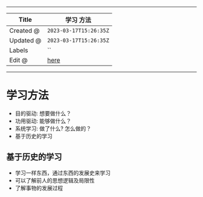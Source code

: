 -----

| Title     | 学习 方法                                           |
| --------- | ----------------------------------------------- |
| Created @ | `2023-03-17T15:26:35Z`                          |
| Updated @ | `2023-03-17T15:26:35Z`                          |
| Labels    | \`\`                                            |
| Edit @    | [here](https://github.com/junxnone/s/issues/13) |

-----

# 学习方法

  - 目的驱动: 想要做什么？
  - 功用驱动: 能够做什么？
  - 系统学习: 做了什么? 怎么做的？
  - 基于历史的学习

## 基于历史的学习

  - 学习一样东西，通过东西的发展史来学习
  - 可以了解前人的思想逻辑及局限性
  - 了解事物的发展过程
